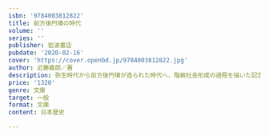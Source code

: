 ```yaml
---
isbn: '9784003812822'
title: 前方後円墳の時代
volume: ''
series: ''
publisher: 岩波書店
pubdate: '2020-02-16'
cover: 'https://cover.openbd.jp/9784003812822.jpg'
author: 近藤義郎／著
description: 弥生時代から前方後円墳が造られた時代へ、階級社会形成の過程を描いた記念碑的名著。(解説=下垣仁志)
price: '1320'
genre: 文庫
target: 一般
format: 文庫
content: 日本歴史

---
```

